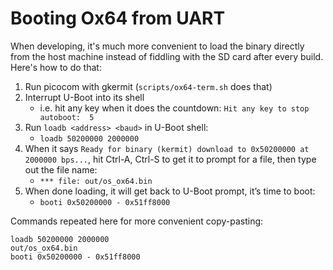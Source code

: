 # Booting Ox64 from UART

When developing, it's much more convenient to load the binary directly from the
host machine instead of fiddling with the SD card after every build. Here's how
to do that:

1. Run picocom with gkermit (`scripts/ox64-term.sh` does that)
1. Interrupt U-Boot into its shell
    * i.e. hit any key when it does the countdown: `Hit any key to stop autoboot:  5`
1. Run `loadb <address> <baud>` in U-Boot shell:
    * `loadb 50200000 2000000`
1. When it says `Ready for binary (kermit) download to 0x50200000 at 2000000 bps...`,
   hit Ctrl-A, Ctrl-S to get it to prompt for a file, then type out the file name:
    * `*** file: out/os_ox64.bin`
1. When done loading, it will get back to U-Boot prompt, it’s time to boot:
    * `booti 0x50200000 - 0x51ff8000`

Commands repeated here for more convenient copy-pasting:
```
loadb 50200000 2000000
out/os_ox64.bin
booti 0x50200000 - 0x51ff8000
```

